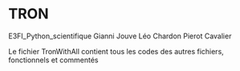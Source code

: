 # TRON
E3FI_Python_scientifique
Gianni Jouve
Léo Chardon
Pierot Cavalier

Le fichier TronWithAll contient tous les codes des autres fichiers, fonctionnels et commentés
